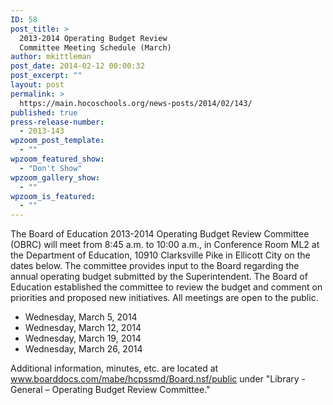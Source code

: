 ```yaml
---
ID: 58
post_title: >
  2013-2014 Operating Budget Review
  Committee Meeting Schedule (March)
author: mkittleman
post_date: 2014-02-12 00:00:32
post_excerpt: ""
layout: post
permalink: >
  https://main.hocoschools.org/news-posts/2014/02/143/
published: true
press-release-number:
  - 2013-143
wpzoom_post_template:
  - ""
wpzoom_featured_show:
  - "Don't Show"
wpzoom_gallery_show:
  - ""
wpzoom_is_featured:
  - ""
---
```

The Board of Education 2013-2014 Operating Budget Review Committee (OBRC) will meet from 8:45 a.m. to 10:00 a.m., in Conference Room ML2 at the Department of Education, 10910 Clarksville Pike in Ellicott City on the dates below. The committee provides input to the Board regarding the annual operating budget submitted by the Superintendent. The Board of Education established the committee to review the budget and comment on priorities and proposed new initiatives. All meetings are open to the public.
<ul>
	<li>Wednesday, March 5, 2014</li>
	<li>Wednesday, March 12, 2014</li>
	<li>Wednesday, March 19, 2014</li>
	<li>Wednesday, March 26, 2014</li>
</ul>
Additional information, minutes, etc. are located at <a href="http://www.boarddocs.com/mabe/hcpssmd/Board.nsf/public">www.boarddocs.com/mabe/hcpssmd/Board.nsf/public</a> under "Library - General – Operating Budget Review Committee."